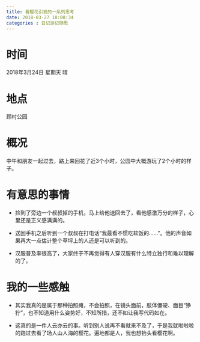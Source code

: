 ```yaml
---
title: 看樱花引发的一系列思考
date: 2018-03-27 18:08:34
categories : 日记游记随思
---
```


# 时间

2018年3月24日  星期天  晴

# 地点

顾村公园

# 概况

中午和朋友一起过去，路上来回花了近3个小时，公园中大概游玩了2个小时的样子。

# 有意思的事情

- 捡到了旁边一个叔叔掉的手机，马上给他送回去了，看他感激万分的样子，心里还是正义感满满的。

- 送回手机之后听到一个叔叔在打电话“我最看不惯吃软饭的……”。他的声音如果再大一点估计整个草坪上的人还是可以听到的。

- 汉服普及率很高了，大家终于不再觉得有人穿汉服有什么特立独行和难以理解的了。

# 我的一些感触

- 其实我真的是属于那种拍照瘫，不会拍照，在镜头面前，肢体僵硬、面目“狰狞”，也不知道用什么姿势好，不知所措，还不如让我写代码如在。

- 这真的是一件人云亦云的事。听到别人说再不看就来不及了，于是我就啦啦啦的跑过去看了场人山人海的樱花。遍地都是人，我也想抬头看樱花啊。